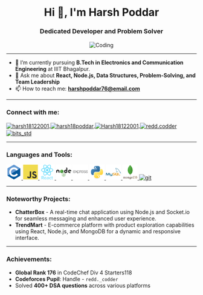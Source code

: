 <h1 align="center">Hi 👋, I'm Harsh Poddar</h1>
<h3 align="center">Dedicated Developer and Problem Solver</h3>

<p align="center">
  <img align="center" alt="Coding" width="400" src="https://cdn.dribbble.com/users/1162077/screenshots/3848914/programmer.gif">
</p>

---

- 🌱 I’m currently pursuing **B.Tech in Electronics and Communication Engineering** at IIIT Bhagalpur.
- 💬 Ask me about **React, Node.js, Data Structures, Problem-Solving, and Team Leadership**
- 📫 How to reach me: **harshpoddar76@email.com**

---

<h3 align="left">Connect with me:</h3>
<p align="left">
  <a href="https://twitter.com/harsh18122001" target="blank">
    <img align="center" src="https://raw.githubusercontent.com/rahuldkjain/github-profile-readme-generator/master/src/images/icons/Social/twitter.svg" alt="harsh18122001" height="30" width="40" />
  </a>
  <a href="https://linkedin.com/in/harsh18poddar" target="blank">
    <img align="center" src="https://raw.githubusercontent.com/rahuldkjain/github-profile-readme-generator/master/src/images/icons/Social/linked-in-alt.svg" alt="harsh18poddar" height="30" width="40" />
  </a>
  <a href="https://github.com/Harsh18122001" target="blank">
    <img align="center" src="https://raw.githubusercontent.com/rahuldkjain/github-profile-readme-generator/master/src/images/icons/Social/github.svg" alt="Harsh18122001" height="30" width="40" />
  </a>
  <a href="https://codeforces.com/profile/redd.codder" target="blank">
    <img align="center" src="https://raw.githubusercontent.com/rahuldkjain/github-profile-readme-generator/master/src/images/icons/Social/codeforces.svg" alt="redd.codder" height="30" width="40" />
  </a>
  <a href="https://www.codechef.com/users/bits_std" target="blank">
    <img align="center" src="https://cdn.jsdelivr.net/npm/simple-icons@3.1.0/icons/codechef.svg" alt="bits_std" height="30" width="40" />
  </a>
</p>

---

<h3 align="left">Languages and Tools:</h3>
<p align="left">
  <a href="https://www.cprogramming.com/" target="_blank" rel="noreferrer">
    <img src="https://raw.githubusercontent.com/devicons/devicon/master/icons/c/c-original.svg" alt="c" width="40" height="40"/>
  </a>
  <a href="https://developer.mozilla.org/en-US/docs/Web/JavaScript" target="_blank" rel="noreferrer">
    <img src="https://raw.githubusercontent.com/devicons/devicon/master/icons/javascript/javascript-original.svg" alt="javascript" width="40" height="40"/>
  </a>
  <a href="https://reactjs.org/" target="_blank" rel="noreferrer">
    <img src="https://raw.githubusercontent.com/devicons/devicon/master/icons/react/react-original-wordmark.svg" alt="react" width="40" height="40"/>
  </a>
  <a href="https://nodejs.org" target="_blank" rel="noreferrer">
    <img src="https://raw.githubusercontent.com/devicons/devicon/master/icons/nodejs/nodejs-original-wordmark.svg" alt="nodejs" width="40" height="40"/>
  </a>
  <a href="https://expressjs.com" target="_blank" rel="noreferrer">
    <img src="https://raw.githubusercontent.com/devicons/devicon/master/icons/express/express-original-wordmark.svg" alt="express" width="40" height="40"/>
  </a>
  <a href="https://www.python.org" target="_blank" rel="noreferrer">
    <img src="https://raw.githubusercontent.com/devicons/devicon/master/icons/python/python-original.svg" alt="python" width="40" height="40"/>
  </a>
  <a href="https://www.mysql.com/" target="_blank" rel="noreferrer">
    <img src="https://raw.githubusercontent.com/devicons/devicon/master/icons/mysql/mysql-original-wordmark.svg" alt="mysql" width="40" height="40"/>
  </a>
  <a href="https://www.mongodb.com/" target="_blank" rel="noreferrer">
    <img src="https://raw.githubusercontent.com/devicons/devicon/master/icons/mongodb/mongodb-original-wordmark.svg" alt="mongodb" width="40" height="40"/>
  </a>
  <a href="https://git-scm.com/" target="_blank" rel="noreferrer">
    <img src="https://www.vectorlogo.zone/logos/git-scm/git-scm-icon.svg" alt="git" width="40" height="40"/>
  </a>
</p>

---

<h3 align="left">Noteworthy Projects:</h3>
<ul>
  <li><b>ChatterBox</b> - A real-time chat application using Node.js and Socket.io for seamless messaging and enhanced user experience.</li>
  <li><b>TrendMart</b> - E-commerce platform with product exploration capabilities using React, Node.js, and MongoDB for a dynamic and responsive interface.</li>
</ul>

---

<h3 align="left">Achievements:</h3>
<ul>
  <li><b>Global Rank 176</b> in CodeChef Div 4 Starters118</li>
  <li><b>Codeforces Pupil</b>: Handle - <code>redd._codder</code></li>
  <li>Solved <b>400+ DSA questions</b> across various platforms</li>
</ul>

